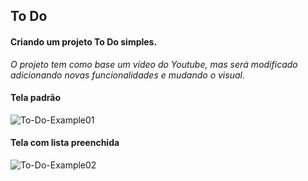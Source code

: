 ## To Do 

#### Criando um projeto To Do simples.
*O projeto tem como base um vídeo do Youtube, mas será modificado adicionando novas funcionalidades e mudando o visual.*

#### Tela padrão
![To-Do-Example01](https://github.com/Programador89/To-Do/assets/34816420/2cf9ad25-a4a3-4abc-badc-68a7503eb0d2)


#### Tela com lista preenchida
![To-Do-Example02](https://github.com/Programador89/To-Do/assets/34816420/ddad1af4-5dd9-40fc-accd-2f45c809e422)

